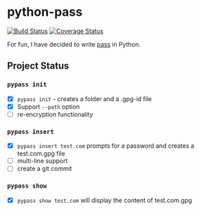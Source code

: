 # python-pass

[![Build Status](https://travis-ci.org/ReAzem/python-pass.svg?branch=master)](https://travis-ci.org/ReAzem/python-pass) [![Coverage Status](https://img.shields.io/coveralls/ReAzem/python-pass.svg)](https://coveralls.io/r/ReAzem/python-pass?branch=master)

For fun, I have decided to write [pass](http://www.passwordstore.org/) in Python.

## Project Status

### ```pypass init```

- [X] ```pypass init``` -  creates a folder and a .gpg-id file
- [X] Support ```--path``` option
- [ ] re-encryption functionality

### ```pypass insert```

- [X] ```pypass insert test.com``` prompts for a password and creates a test.com.gpg file
- [ ] multi-line support
- [ ] create a git commit

### ```pypass show```

- [X] ```pypass show test.com``` will display the content of test.com.gpg
